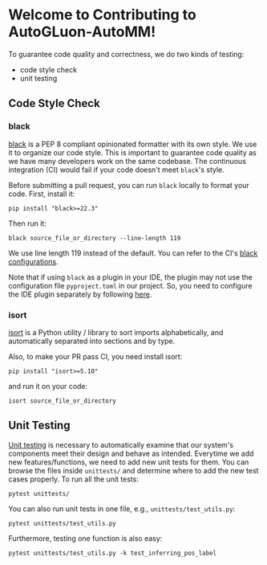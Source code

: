 # Welcome to Contributing to AutoGLuon-AutoMM!
 To guarantee code quality and correctness, we do two kinds of testing: 
  - code style check
  - unit testing

## Code Style Check

### black
[black](https://black.readthedocs.io/en/stable/usage_and_configuration/the_basics.html) is a PEP 8 compliant opinionated formatter with its own style. We use it to organize our code style. This is important to guarantee code quality as we have many developers work on the same codebase. The continuous integration (CI) would fail if your code doesn't meet `black`'s style.



Before submitting a pull request, you can run `black` locally to format your code. First, install it:

```
pip install "black>=22.3"
```
Then run it:

```
black source_file_or_directory --line-length 119
```
We use line length 119 instead of the default. You can refer to the CI's [black configurations](https://github.com/awslabs/autogluon/blob/master/pyproject.toml).

Note that if using `black` as a plugin in your IDE, the plugin may not use the configuration file `pyproject.toml` in our project. So, you need to configure the IDE plugin separately by following [here](https://black.readthedocs.io/en/stable/usage_and_configuration/the_basics.html#configuration-via-a-file). 


### isort
[isort](https://pycqa.github.io/isort/#using-isort-to-verify-code) is a Python utility / library to sort imports alphabetically, and automatically separated into sections and by type.

Also, to make your PR pass CI, you need install isort:

```
pip install "isort>=5.10"
```
and run it on your code:
```
isort source_file_or_directory
```

## Unit Testing
 [Unit testing](https://en.wikipedia.org/wiki/Unit_testing) is necessary to automatically examine that our system's components meet their design and behave as intended.
Everytime we add new features/functions, we need to add new unit tests for them. You can browse the files inside `unittests/` and determine where to add the new test cases properly. To run 
all the unit tests:
```
pytest unittests/
```
You can also run unit tests in one file, e.g., `unittests/test_utils.py`:
```
pytest unittests/test_utils.py
```
Furthermore, testing one function is also easy:
```
pytest unittests/test_utils.py -k test_inferring_pos_label
```
